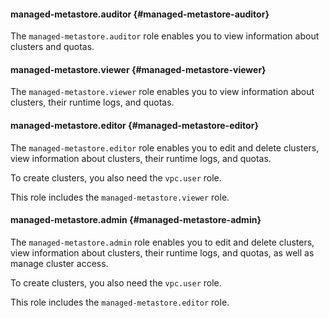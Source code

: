 #### managed-metastore.auditor {#managed-metastore-auditor}

The `managed-metastore.auditor` role enables you to view information about clusters and quotas.

#### managed-metastore.viewer {#managed-metastore-viewer}

The `managed-metastore.viewer` role enables you to view information about clusters, their runtime logs, and quotas.

#### managed-metastore.editor {#managed-metastore-editor}

The `managed-metastore.editor` role enables you to edit and delete clusters, view information about clusters, their runtime logs, and quotas.

To create clusters, you also need the `vpc.user` role.

This role includes the `managed-metastore.viewer` role.

#### managed-metastore.admin {#managed-metastore-admin}

The `managed-metastore.admin` role enables you to edit and delete clusters, view information about clusters, their runtime logs, and quotas, as well as manage cluster access.

To create clusters, you also need the `vpc.user` role.

This role includes the `managed-metastore.editor` role.
